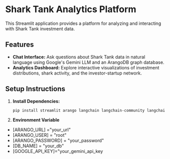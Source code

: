 # Shark Tank Analytics Platform

This Streamlit application provides a platform for analyzing and interacting with Shark Tank investment data.

## Features

* **Chat Interface:** Ask questions about Shark Tank data in natural language using Google's Gemini LLM and an ArangoDB graph database.
* **Analytics Dashboard:** Explore interactive visualizations of investment distributions, shark activity, and the investor-startup network.

## Setup Instructions

1. **Install Dependencies:**

   ```bash
   pip install streamlit arango langchain langchain-community langchain-google-genai pyArango plotly networkx

2. **Environment Variable**
- [ARANGO_URL] ="your_url"
- [ARANGO_USER] = "root"
- [ARANGO_PASSWORD] = "your_password"
- [DB_NAME] = "your_db"
- [GOOGLE_API_KEY]="your_gemini_api_key

